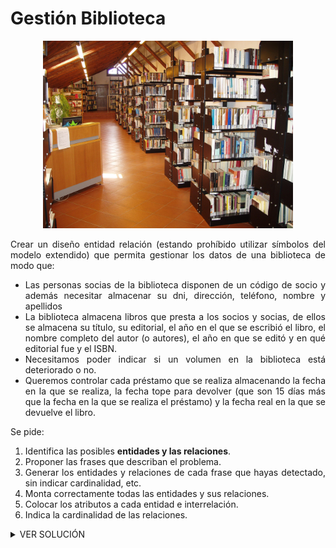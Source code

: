 <div align="justify">

# Gestión Biblioteca

<div align="center">
<img src="img/biblioteca.png" width="400px"/>
</div>

Crear un diseño entidad relación (estando prohíbido utilizar símbolos del modelo extendido) que permita gestionar los datos de una biblioteca de modo que:

- Las personas socias de la biblioteca disponen de un código de socio y además necesitar almacenar su dni, dirección, teléfono, nombre y apellidos
- La biblioteca almacena libros que presta a los socios y socias, de ellos se almacena su título, su editorial, el año en el que se escribió el libro, el nombre completo del autor (o autores), el año en que se editó y en qué editorial fue y el ISBN.
- Necesitamos poder indicar si un volumen en la biblioteca está deteriorado o no.
- Queremos controlar cada préstamo que se realiza almacenando la fecha en la que se realiza, la fecha tope para devolver (que son 15 días más que la fecha en la que se realiza el préstamo) y la fecha real en la que se devuelve el libro.

Se pide:
  1. Identifica las posibles __entidades y las relaciones__.
  2. Proponer las frases que describan el problema.
  3. Generar los entidades y relaciones de cada frase que hayas detectado, sin indicar cardinalidad, etc.
  4. Monta correctamente todas las entidades y sus relaciones.
  5. Colocar los atributos a cada entidad e interrelación.
  6. Indica la cardinalidad de las relaciones.

<details>
      <summary>VER SOLUCIÓN</summary>   
  </br>
  
  <img src="img/biclioteca.drawio.png">
  
  </br>

</details>

</div>